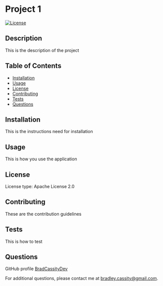 # Project 1
  
  [![License](https://img.shields.io/badge/License-Apache%202.0-blue.svg)](https://opensource.org/licenses/Apache-2.0)

  ## Description

  This is the description of the project

  ## Table of Contents

  * [Installation](#installation)
  * [Usage](#usage)
  * [License](#license)
  * [Contributing](#contribution)
  * [Tests](#tests)
  * [Questions](#questions)

  ## Installation

  This is the instructions need for installation

  ## Usage

  This is how you use the application

  ## License

  License type: Apache License 2.0

  ## Contributing

  These are the contribution guidelines

  ## Tests

  This is how to test

  ## Questions

  GitHub profile [BradCassityDev](https://github.com/BradCassityDev)

  For additional questions, please contact me at bradley.cassity@gmail.com.

